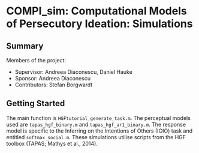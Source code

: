 COMPI_sim: Computational Models of Persecutory Ideation: Simulations
===============

Summary
-------

Members of the project:
- Supervisor: Andreea Diaconescu, Daniel Hauke
- Sponsor: Andreea Diaconescu
- Contributors: Stefan Borgwardt

Getting Started
---------------

The main function is `HGFtutorial_generate_task.m`. The perceptual models used are `tapas_hgf_binary.m` and `tapas_hgf_ar1_binary.m`. The response model is specific to the Inferring on the Intentions of Others (IOIO) task and entitled `softmax_social.m`.
These simulations utilise scripts from the HGF toolbox (TAPAS; Mathys et al., 2014).
